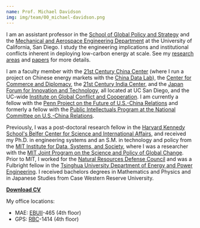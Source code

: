 ```yaml
---
name: Prof. Michael Davidson
img: img/team/00_michael-davidson.png
---
```


I am an assistant professor in the [School of Global Policy and Strategy](http://gps.ucsd.edu/) and the [Mechanical and Aerospace Engineering Department](http://maeweb.ucsd.edu/) at the University of California, San Diego. I study the engineering implications and institutional conflicts inherent in deploying low-carbon energy at scale. See my [research areas](research/) and [papers](publications/) for more details.

I am a faculty member with the [21st Century China Center][21ccc] (where I run a project on Chinese energy markets with the [China Data Lab][cdl]), the [Center for Commerce and Diplomacy][ccd], the [21st Century India Center][21cic], and the [Japan Forum for Innovation and Technology][jfit], all located at UC San Diego, and the UC-wide [Institute on Global Conflict and Cooperation][igcc]. I am currently a fellow with the [Penn Project on the Future of U.S.-China Relations][penn] and formerly a fellow with the [Public Intellectuals Program at the National Committee on U.S.-China Relations][ncuscr].

Previously, I was a post-doctoral research fellow in the [Harvard Kennedy School's Belfer Center for Science and International Affairs][belfer], and received my Ph.D. in engineering systems and an S.M. in technology and policy from the [MIT Institute for Data, Systems, and Society][idss], where I was a researcher with the [MIT Joint Program on the Science and Policy of Global Change](http://globalchange.mit.edu). Prior to MIT, I worked for the [Natural Resources Defense Council](https://www.nrdc.org/) and was a Fulbright fellow in the [Tsinghua University Department of Energy and Power Engineering](http://www.te.tsinghua.edu.cn/publish/teen/index.html). I received bachelors degrees in Mathematics and Physics and in Japanese Studies from Case Western Reserve University.

[**Download CV**](https://drive.google.com/file/d/1K7R3tf54fY_FYJubj97W3yP5Oazb3Fci/view?usp=sharing)

My office locations:
- MAE: [EBUII][ebuii]-465 (4th floor)
- GPS: [RBC][rbc]-1414 (4th floor)


[21ccc]: https://china.ucsd.edu/
[21cic]: https://india.ucsd.edu/
[belfer]: https://www.belfercenter.org/
[cdl]: https://chinadatalab.ucsd.edu/projects/
[ccd]: https://ccd.ucsd.edu/
[ebuii]: https://maps.ucsd.edu/map/?id=1005#!m/246302
[enrp]: https://www.belfercenter.org/program/environment-and-natural-resources
[jfit]: https://jfit.ucsd.edu/
[idss]: https://idss.mit.edu/
[igcc]: https://ucigcc.org/
[ncuscr]: https://www.ncuscr.org/program/public-intellectuals-program
[penn]: https://web.sas.upenn.edu/future-of-us-china-relations/
[rbc]: https://maps.ucsd.edu/map/?id=1005#!m/237146
